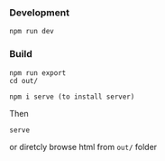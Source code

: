 ### Development

```
npm run dev
```

### Build

```
npm run export
cd out/
```
```
npm i serve (to install server)
``` 
Then
```
serve
```
or diretcly browse html from `out/` folder


